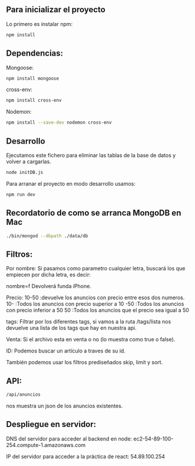 ## Para inicializar el proyecto

Lo primero es instalar npm:
```sh
npm install
```
## Dependencias:
Mongoose:
```sh
npm install mongoose
```
cross-env:
```sh
npm install cross-env
```
Nodemon:
```sh
npm install --save-dev nodemon cross-env
```

## Desarrollo

Ejecutamos este fichero para eliminar las tablas de la base de datos y volver a cargarlas.

```sh
node initDB.js
```

Para arranar el proyecto en modo desarrollo usamos:
```sh
npm run dev
```


## Recordatorio de como se arranca MongoDB en Mac

```sh
./bin/mongod --dbpath ./data/db
```

## Filtros:

Por nombre:
Si pasamos como parametro cualquier letra, buscará los que empiecen por dicha letra, es decir:

nombre=f
Devolverá funda iPhone.

Precio:
10-50 :devuelve los anuncios con precio entre esos dos numeros.
10- :Todos los anuncios con precio superior a 10
-50 :Todos los anuncios con precio inferior a 50
50 :Todos los anuncios que el precio sea igual a 50

tags:
Filtrar por los diferentes tags, si vamos a la ruta /tags/lista nos devuelve una lista de los tags que hay en nuestra api.

Venta:
Si el archivo esta en venta o no (lo muestra como true o false).

ID:
Podemos buscar un artículo a traves de su id.

También podemos usar los filtros prediseñados skip, limit y sort.

## API:

```sh
/api/anuncios 
```
nos muestra un json de los anuncios existentes.


## Despliegue en servidor:

DNS del servidor para acceder al backend en node: ec2-54-89-100-254.compute-1.amazonaws.com

IP del servidor para acceder a la práctica de react: 54.89.100.254
